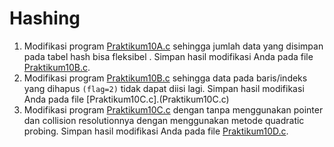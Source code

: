 # Hashing
1. Modifikasi program [Praktikum10A.c](hashmodul.c) sehingga jumlah data yang disimpan pada tabel hash bisa fleksibel . Simpan hasil modifikasi Anda pada file [Praktikum10B.c](Praktikum10B.c).
2. Modifikasi program [Praktikum10B.c](Praktikum10B.c) sehingga data pada baris/indeks yang dihapus `(flag=2)` tidak dapat diisi lagi. Simpan hasil modifikasi Anda pada file [Praktikum10C.c].(Praktikum10C.c)
3. Modifikasi program [Praktikum10C.c](Praktikum10C.c) dengan tanpa menggunakan pointer dan collision resolutionnya dengan menggunakan metode quadratic probing. Simpan hasil modifikasi Anda pada file [Praktikum10D.c](Praktikum10D.c).